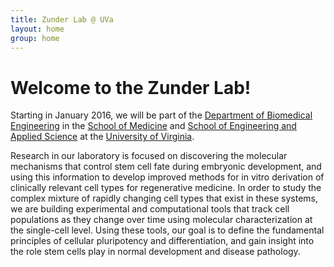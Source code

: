 ```yaml
---
title: Zunder Lab @ UVa
layout: home
group: home
---
```


# Welcome to the Zunder Lab!

Starting in January 2016, we will be part of the [Department of Biomedical Engineering](http://bme.virginia.edu/) in the [School of Medicine](http://www.medicine.virginia.edu/) and [School of Engineering and Applied Science](http://www.seas.virginia.edu/) at the [University of Virginia](http://www.virginia.edu/).

Research in our laboratory is focused on discovering the molecular mechanisms that control stem cell fate during embryonic development, and using this information to develop improved methods for in vitro derivation of clinically relevant cell types for regenerative medicine. In order to study the complex mixture of rapidly changing cell types that exist in these systems, we are building experimental and computational tools that track cell populations as they change over time using molecular characterization at the single-cell level. Using these tools, our goal is to define the fundamental principles of cellular pluripotency and differentiation, and gain insight into the role stem cells play in normal development and disease pathology.